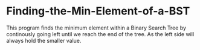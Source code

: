 # Finding-the-Min-Element-of-a-BST

This program finds the minimum element within a Binary Search Tree by continously going left until we reach the end of the tree. As the left side will always hold the smaller value.
